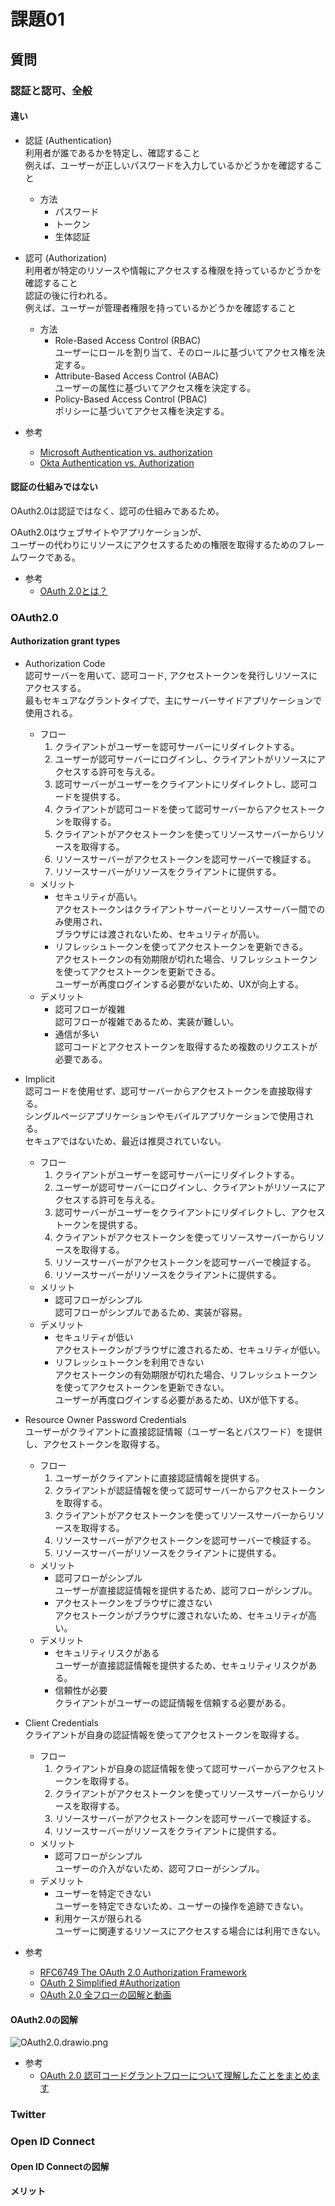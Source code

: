 # 課題01

## 質問

### 認証と認可、全般

#### 違い

- 認証 (Authentication)  
  利用者が誰であるかを特定し、確認すること  
  例えば、ユーザーが正しいパスワードを入力しているかどうかを確認すること
  - 方法  
    - パスワード
    - トークン
    - 生体認証
- 認可 (Authorization)  
  利用者が特定のリソースや情報にアクセスする権限を持っているかどうかを確認すること  
  認証の後に行われる。  
  例えば、ユーザーが管理者権限を持っているかどうかを確認すること
  - 方法  
    - Role-Based Access Control (RBAC)  
      ユーザーにロールを割り当て、そのロールに基づいてアクセス権を決定する。
    - Attribute-Based Access Control (ABAC)  
      ユーザーの属性に基づいてアクセス権を決定する。  
    - Policy-Based Access Control (PBAC)  
      ポリシーに基づいてアクセス権を決定する。

- 参考
  - [Microsoft Authentication vs. authorization](https://learn.microsoft.com/en-us/entra/identity-platform/authentication-vs-authorization)
  - [Okta Authentication vs. Authorization](https://www.okta.com/identity-101/authentication-vs-authorization/)

#### 認証の仕組みではない

OAuth2.0は認証ではなく、認可の仕組みであるため。  

OAuth2.0はウェブサイトやアプリケーションが、  
ユーザーの代わりにリソースにアクセスするための権限を取得するためのフレームワークである。  

- 参考
  - [OAuth 2.0とは？](https://auth0.com/jp/intro-to-iam/what-is-oauth-2)

### OAuth2.0

#### Authorization grant types

- Authorization Code  
  認可サーバーを用いて、認可コード, アクセストークンを発行しリソースにアクセスする。  
  最もセキュアなグラントタイプで、主にサーバーサイドアプリケーションで使用される。  
  - フロー  
    1. クライアントがユーザーを認可サーバーにリダイレクトする。  
    2. ユーザーが認可サーバーにログインし、クライアントがリソースにアクセスする許可を与える。  
    3. 認可サーバーがユーザーをクライアントにリダイレクトし、認可コードを提供する。  
    4. クライアントが認可コードを使って認可サーバーからアクセストークンを取得する。  
    5. クライアントがアクセストークンを使ってリソースサーバーからリソースを取得する。
    6. リソースサーバーがアクセストークンを認可サーバーで検証する。  
    7. リソースサーバーがリソースをクライアントに提供する。  
  - メリット
    - セキュリティが高い。  
      アクセストークンはクライアントサーバーとリソースサーバー間でのみ使用され、  
      ブラウザには渡されないため、セキュリティが高い。
    - リフレッシュトークンを使ってアクセストークンを更新できる。  
      アクセストークンの有効期限が切れた場合、リフレッシュトークンを使ってアクセストークンを更新できる。  
      ユーザーが再度ログインする必要がないため、UXが向上する。  
  - デメリット
    - 認可フローが複雑  
      認可フローが複雑であるため、実装が難しい。  
    - 通信が多い  
      認可コードとアクセストークンを取得するため複数のリクエストが必要である。
- Implicit  
  認可コードを使用せず、認可サーバーからアクセストークンを直接取得する。  
  シングルページアプリケーションやモバイルアプリケーションで使用される。  
  セキュアではないため、最近は推奨されていない。
  - フロー  
    1. クライアントがユーザーを認可サーバーにリダイレクトする。
    2. ユーザーが認可サーバーにログインし、クライアントがリソースにアクセスする許可を与える。
    3. 認可サーバーがユーザーをクライアントにリダイレクトし、アクセストークンを提供する。
    4. クライアントがアクセストークンを使ってリソースサーバーからリソースを取得する。
    5. リソースサーバーがアクセストークンを認可サーバーで検証する。
    6. リソースサーバーがリソースをクライアントに提供する。
  - メリット
    - 認可フローがシンプル  
      認可フローがシンプルであるため、実装が容易。
  - デメリット
    - セキュリティが低い  
      アクセストークンがブラウザに渡されるため、セキュリティが低い。
    - リフレッシュトークンを利用できない  
      アクセストークンの有効期限が切れた場合、リフレッシュトークンを使ってアクセストークンを更新できない。  
      ユーザーが再度ログインする必要があるため、UXが低下する。
- Resource Owner Password Credentials  
  ユーザーがクライアントに直接認証情報（ユーザー名とパスワード）を提供し、アクセストークンを取得する。
  - フロー  
    1. ユーザーがクライアントに直接認証情報を提供する。
    2. クライアントが認証情報を使って認可サーバーからアクセストークンを取得する。
    3. クライアントがアクセストークンを使ってリソースサーバーからリソースを取得する。
    4. リソースサーバーがアクセストークンを認可サーバーで検証する。
    5. リソースサーバーがリソースをクライアントに提供する。
  - メリット
    - 認可フローがシンプル  
      ユーザーが直接認証情報を提供するため、認可フローがシンプル。
    - アクセストークンをブラウザに渡さない  
      アクセストークンがブラウザに渡されないため、セキュリティが高い。
  - デメリット
    - セキュリティリスクがある  
      ユーザーが直接認証情報を提供するため、セキュリティリスクがある。
    - 信頼性が必要  
      クライアントがユーザーの認証情報を信頼する必要がある。
- Client Credentials  
  クライアントが自身の認証情報を使ってアクセストークンを取得する。
  - フロー
    1. クライアントが自身の認証情報を使って認可サーバーからアクセストークンを取得する。
    2. クライアントがアクセストークンを使ってリソースサーバーからリソースを取得する。
    3. リソースサーバーがアクセストークンを認可サーバーで検証する。
    4. リソースサーバーがリソースをクライアントに提供する。
  - メリット  
    - 認可フローがシンプル  
      ユーザーの介入がないため、認可フローがシンプル。
  - デメリット
    - ユーザーを特定できない  
      ユーザーを特定できないため、ユーザーの操作を追跡できない。
    - 利用ケースが限られる  
      ユーザーに関連するリソースにアクセスする場合には利用できない。

- 参考
  - [RFC6749 The OAuth 2.0 Authorization Framework](https://datatracker.ietf.org/doc/html/rfc6749)
  - [OAuth 2 Simplified #Authorization](https://aaronparecki.com/oauth-2-simplified/#authorization)
  - [OAuth 2.0 全フローの図解と動画](https://qiita.com/TakahikoKawasaki/items/200951e5b5929f840a1f)

#### OAuth2.0の図解

![OAuth2.0.drawio.png](./drawio/OAuth2.0.drawio.png)

- 参考
  - [OAuth 2.0 認可コードグラントフローについて理解したことをまとめます](https://moneyforward-dev.jp/entry/2022/12/01/authorization-code-grant-flow/)

### Twitter

### Open ID Connect

#### Open ID Connectの図解

#### メリット
